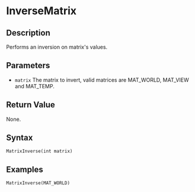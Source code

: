 # InverseMatrix

## Description
Performs an inversion on matrix's values.

## Parameters
- `matrix`
The matrix to invert, valid matrices are MAT_WORLD, MAT_VIEW and MAT_TEMP.

## Return Value
None.

## Syntax
```
MatrixInverse(int matrix)
```

## Examples
```
MatrixInverse(MAT_WORLD)
```